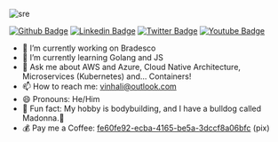 ![sre](https://i.imgur.com/ykaNfky.jpg)

[![Github Badge](https://img.shields.io/badge/-Github-000?style=flat-square&logo=Github&logoColor=white&link=https://github.com/vinhali)](https://github.com/vinhali)
[![Linkedin Badge](https://img.shields.io/badge/-LinkedIn-blue?style=flat-square&logo=Linkedin&logoColor=white&link=https://www.linkedin.com/in/luisvinhali/)](https://www.linkedin.com/in/luisvinhali/)
[![Twitter Badge](https://img.shields.io/badge/-Twitter-1ca0f1?style=flat-square&labelColor=1ca0f1&logo=twitter&logoColor=white&link=https://twitter.com/luis_vinhali)](https://twitter.com/luis_vinhali)
[![Youtube Badge](https://img.shields.io/badge/-Youtube-red?style=flat-square&labelColor=red&logo=youtube&logoColor=white&link=https://youtube.com/itsurvivors)](https://youtube.com/itsurvivors)


- 🔭 I’m currently working on Bradesco
- 🌱 I’m currently learning Golang and JS 
- 💬 Ask me about AWS and Azure, Cloud Native Architecture, Microservices (Kubernetes) and... Containers! 
- 📫 How to reach me: vinhali@outlook.com
- 😄 Pronouns: He/Him
- 💪 Fun fact: My hobby is bodybuilding, and I have a bulldog called Madonna.🐶 
- 💰 Pay me a Coffee: [fe60fe92-ecba-4165-be5a-3dccf8a06bfc](https://nubank.com.br/cobrar/qy85z/65faec0b-b19e-46ce-b321-743b9b38f31f) (pix)
